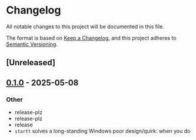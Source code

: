 # Changelog

All notable changes to this project will be documented in this file.

The format is based on [Keep a Changelog](https://keepachangelog.com/en/1.0.0/),
and this project adheres to [Semantic Versioning](https://semver.org/spec/v2.0.0.html).

## [Unreleased]

## [0.1.0](https://github.com/davehorner/startt/releases/tag/v0.1.0) - 2025-05-08

### Other

- release-plz
- release-plz
- release
- `startt` solves a long-standing Windows poor design/quirk: when you do
